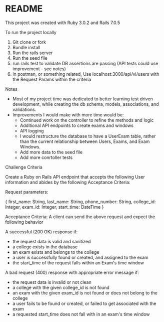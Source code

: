 # README
This project was created with Ruby 3.0.2 and Rails 7.0.5

To run the project locally
1. Git clone or fork
2. Bundle install
3. Run the rails server
4. Run the seed file
5. run rails test to validate DB assertions are passing (API tests could use improvement - see notes)
6. in postman, or something related, Use localhost:3000/api/vi/users with the Request Params within the criteria


Notes
* Most of my project time was dedicated to better learning test driven development, while creating the db schema, models, associations, and validations.
* Improvements I would make with more time would be:
    * Continued work on the controller to refine the methods and logic
    * Additional API endpoints to create exams and windows
    * API logging
    * I would restructure the database to have a UserExam table, rather than the current relationship between Users, Exams, and Exam Windows.
    * Add more data to the seed file
    * Add more conrtoller tests


Challenge Criteria

Create a Ruby on Rails API endpoint that accepts the following User information and abides by the following Acceptance Criteria:

Request parameters:

{
first_name: String,
last_name: String,
phone_number: String,
college_id: Integer,
exam_id: Integer,
start_time: DateTime
}

Acceptance Criteria:
A client can send the above request and expect the following behavior

A successful (200 OK) response if:
* the request data is valid and sanitized
* a college exists in the database
* an exam exists and belongs to the college
* a user is successfully found or created, and assigned to the exam
* the start_time of the request falls within an Exam's time window

A bad request (400) response with appropriate error message if:
* the request data is invalid or not clean
* a college with the given college_id is not found
* an exam with the given exam_id is not found or does not belong to the college
* a user fails to be found or created, or failed to get associated with the exam
* a requested start_time does not fall with in an exam's time window
